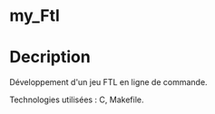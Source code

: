# my_Ftl

# Decription
Développement d'un jeu FTL en ligne de commande.

Technologies utilisées : C, Makefile.